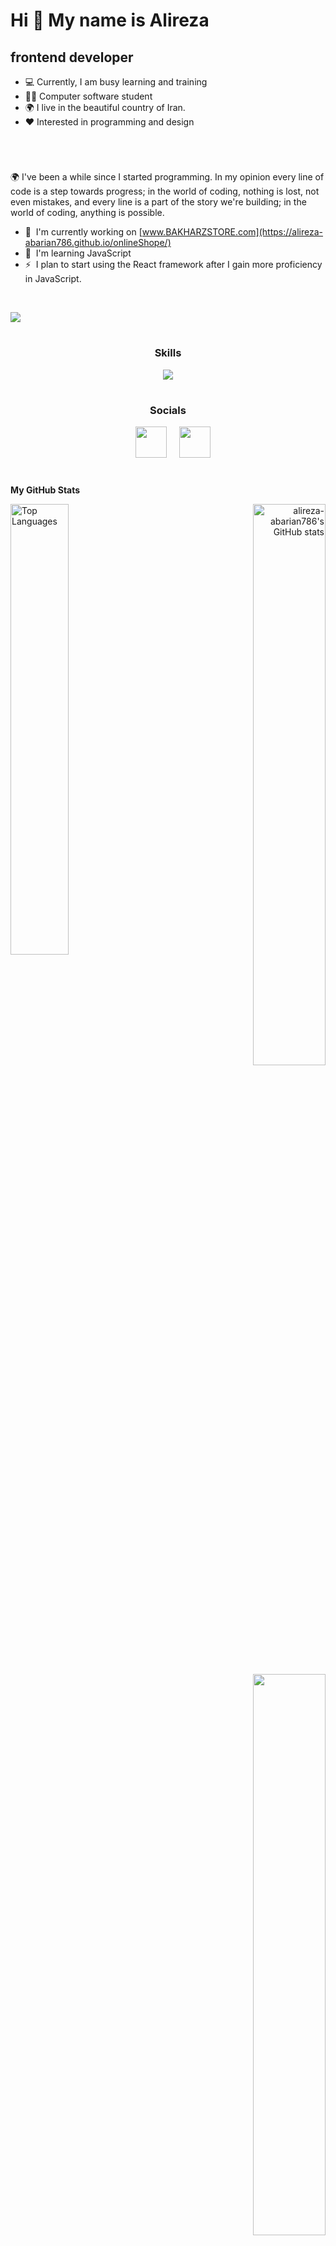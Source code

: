 Hi 👋 My name is Alireza 
================================

frontend developer
------------------

- 💻 Currently, I am busy learning and training 
- 👨‍💻 Computer software student 
- 🌍 I live in the beautiful country of Iran. 
- ❤️ Interested in programming and design
#
<br>

🌍 I've been a while since I started programming. In my opinion every line of code is a step towards progress; in the world of coding, nothing is lost, not even mistakes, and every line is a part of the story we're building; in the world of coding, anything is possible.
<br>
* 🚀  I'm currently working on [www.BAKHARZSTORE.com](https://alireza-abarian786.github.io/onlineShope/)
* 🧠  I'm learning JavaScript
* ⚡  I plan to start using the React framework after I gain more proficiency in JavaScript.
<br>

<a href="https://www.github.com/alireza-abarian786" target="_blank" rel="noreferrer"><img
src="https://img.shields.io/github/followers/alireza-abarian786?logo=github&style=for-the-badge&color=0891b2&labelColor=1c1917" /></a>

#

<h3 align='center'>Skills</h3>
<p align="center">
  <a href="#">
    <img src="https://skillicons.dev/icons?i=git,html,css,bootstrap,tailwind,js,github,vscode,npm,xd,ps" />
  </a>
</p>

#

<h3 align='center'>Socials</h3>
<p align="center"> 
&nbsp&nbsp&nbsp 
<a href="http://www.instagram.com/AlirezaA786"><img src="https://skillicons.dev/icons?i=instagram" width="50" height="50" /></a>
&nbsp&nbsp&nbsp 
<a href="mailto:a3725007@gmail.com"><img src="https://skillicons.dev/icons?i=gmail" width="50" height="50" /></a>
</p>

#

<b>My GitHub Stats</b>

<a href="https://github.com/alireza-abarian786" align="left"><img align="left" width="43%" src="https://github-readme-stats.vercel.app/api/top-langs/?username=alireza-abarian786&langs_count=10&title_color=f97316&text_color=ffffff&icon_color=f97316&bg_color=000000&hide_border=true&locale=en&custom_title=Top%20%Languages" alt="Top Languages" /></a>

<div align='right' width="50%">
<a href="http://www.github.com/alireza-abarian786"><img width="48%" src="https://github-readme-stats.vercel.app/api?username=alireza-abarian786&show_icons=true&hide=&count_private=true&title_color=f97316&text_color=ffffff&icon_color=f97316&bg_color=000000&hide_border=true&show_icons=true" alt="alireza-abarian786's GitHub stats" /></a>
<a href="http://www.github.com/alireza-abarian786"><img width="48%" src="https://github-readme-streak-stats.herokuapp.com/?user=alireza-abarian786&stroke=ffffff&background=000000&ring=f97316&fire=f97316&currStreakNum=ffffff&currStreakLabel=f97316&sideNums=ffffff&sideLabels=ffffff&dates=ffffff&hide_border=true" /></a>
</div><br >
     
<a href="http://www.github.com/alireza-abarian786"><img width="100%" src="https://github-readme-activity-graph.vercel.app/graph?username=alireza-abarian786&bg_color=000000&title_color=f97316&color=ffffff&line=f97316&point=ffffff&area_color=f97316&area=true&hide_border=true&radius=16&height=250" alt="GitHub Commits Graph" /></a><br >

<a href="http://www.github.com/alireza-abarian786"><img width="100%" src="https://count.getloli.com/@alireza-abarian786?name=alireza-abarian786&theme=nixietube-1&padding=7&offset=0&align=top&scale=1&pixelated=1&darkmode=auto" alt="github-trophies" /></a>

#

<div align='left'>            
<a href="https://github.com/alireza-abarian786/onlineShope"><img width="45%" src="https://github-readme-stats.vercel.app/api/pin/?username=alireza-abarian786&repo=onlineShope&title_color=f97316&text_color=ffffff&icon_color=f97316&bg_color=000000&hide_border=true&locale=en" /></a>
<a href="https://github.com/alireza-abarian786/order_food"><img align='right' width="45%" src="https://github-readme-stats.vercel.app/api/pin/?username=alireza-abarian786&repo=order_food&title_color=f97316&text_color=ffffff&icon_color=f97316&bg_color=000000&hide_border=true&locale=en" /></a>
</div>
<!-- <a href="http://www.github.com/alireza-abarian786"><img src="https://stats.hyo.dev/api/github-trophies?login=alireza-abarian786" /></a> -->
